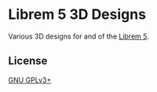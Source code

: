 # Librem 5 3D Designs

Various 3D designs for and of the [Librem 5](./Librem5-Chassis/librem-5.step).

## License
[GNU GPLv3+](./LICENSE)
